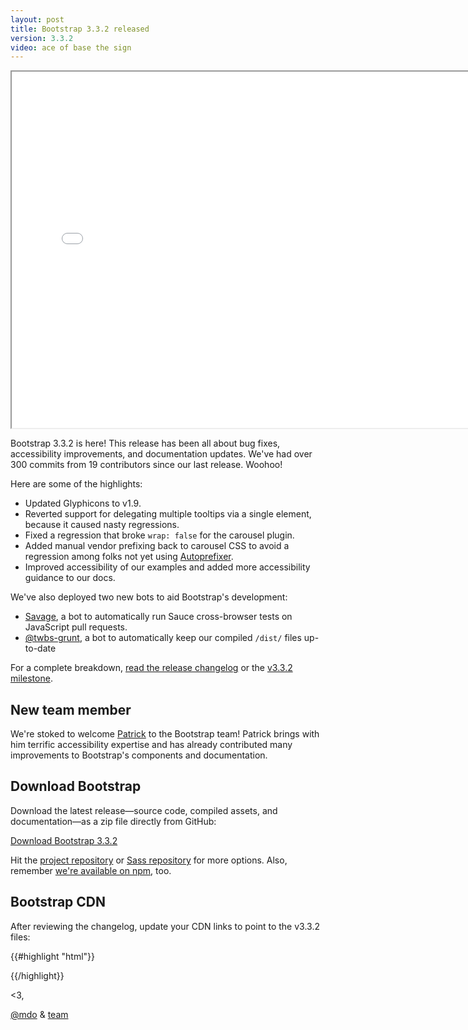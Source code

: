 ```yaml
---
layout: post
title: Bootstrap 3.3.2 released
version: 3.3.2
video: ace of base the sign
---
```


<div class="embed-responsive embed-responsive-16by9">
  <iframe class="embed-responsive-item" src="//www.youtube.com/embed/DNPjeIamsck?rel=0" width="760" height="570" allowfullscreen></iframe>
</div>

Bootstrap 3.3.2 is here! This release has been all about bug fixes, accessibility improvements, and documentation updates. We've had over 300 commits from 19 contributors since our last release. Woohoo!

Here are some of the highlights:

- Updated Glyphicons to v1.9.
- Reverted support for delegating multiple tooltips via a single element, because it caused nasty regressions.
- Fixed a regression that broke `wrap: false` for the carousel plugin.
- Added manual vendor prefixing back to carousel CSS to avoid a regression among folks not yet using [Autoprefixer](https://github.com/postcss/autoprefixer).
- Improved accessibility of our examples and added more accessibility guidance to our docs.

We've also deployed two new bots to aid Bootstrap's development:

- [Savage](https://github.com/twbs/savage), a bot to automatically run Sauce cross-browser tests on JavaScript pull requests.
- [@twbs-grunt](https://github.com/twbs-grunt), a bot to automatically keep our compiled `/dist/` files up-to-date

For a complete breakdown, [read the release changelog](https://github.com/twbs/bootstrap/releases/tag/v3.3.2) or the [v3.3.2 milestone](https://github.com/twbs/bootstrap/issues?q=milestone%3Av3.3.2+is%3Aclosed).

## New team member

We're stoked to welcome [Patrick](https://github.com/patrickhlauke) to the Bootstrap team! Patrick brings with him terrific accessibility expertise and has already contributed many improvements to Bootstrap's components and documentation.

## Download Bootstrap

Download the latest release—source code, compiled assets, and documentation—as a zip file directly from GitHub:

<a class="btn-link" href="https://github.com/twbs/bootstrap/archive/v3.3.2.zip">Download Bootstrap 3.3.2</a>

Hit the [project repository](https://github.com/twbs/bootstrap) or [Sass repository](https://github.com/twbs/bootstrap-sass) for more options. Also, remember [we're available on npm](https://www.npmjs.org/package/bootstrap), too.

## Bootstrap CDN

After reviewing the changelog, update your CDN links to point to the v3.3.2 files:

{{#highlight "html"}}
<!-- Latest compiled and minified CSS -->
<link rel="stylesheet" href="//maxcdn.bootstrapcdn.com/bootstrap/3.3.2/css/bootstrap.min.css">

<!-- Optional theme -->
<link rel="stylesheet" href="//maxcdn.bootstrapcdn.com/bootstrap/3.3.2/css/bootstrap-theme.min.css">

<!-- Latest compiled and minified JavaScript -->
<script src="//maxcdn.bootstrapcdn.com/bootstrap/3.3.2/js/bootstrap.min.js"></script>
{{/highlight}}

<3,

[@mdo](https://twitter.com/mdo) & [team](https://github.com/orgs/twbs/people)
